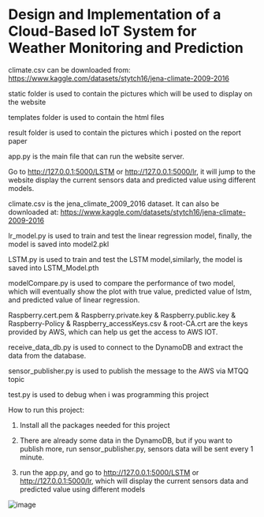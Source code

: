 # Design and Implementation of a Cloud-Based IoT System for Weather Monitoring and Prediction


climate.csv can be downloaded from: https://www.kaggle.com/datasets/stytch16/jena-climate-2009-2016

static folder is used to contain the pictures which will be used to display on the website

templates folder is used to contain the html files

result folder is used to contain the pictures which i posted on the report paper


app.py is the main file that can run the website server.

Go to http://127.0.0.1:5000/LSTM or http://127.0.0.1:5000/lr, it will jump to the website
display the current sensors data and predicted value using different models.

climate.csv is the jena_climate_2009_2016 dataset. It can also be downloaded at:
https://www.kaggle.com/datasets/stytch16/jena-climate-2009-2016

lr_model.py is used to train and test the linear regression model, finally,
the model is saved into model2.pkl

LSTM.py is used to train and test the LSTM model,similarly, the model
is saved into LSTM_Model.pth

modelCompare.py is used to compare the performance of two model, which will
eventually show the plot with true value, predicted value of lstm, and predicted value of linear regression.

Raspberry.cert.pem & Raspberry.private.key & Raspberry.public.key & 
Raspberry-Policy & Raspberry_accessKeys.csv & root-CA.crt are the keys provided by AWS, which
can help us get the access to AWS IOT.

receive_data_db.py is used to connect to the DynamoDB and extract the data from the database.

sensor_publisher.py is used to publish the message to the AWS via MTQQ topic

test.py is used to debug when i was programming this project

How to run this project:

1. Install all the packages needed for this project

2. There are already some data in the DynamoDB, but if you want to publish more, run sensor_publisher.py, sensors data will be sent every 1 minute.

3. run the app.py, and go to http://127.0.0.1:5000/LSTM or http://127.0.0.1:5000/lr, which will display the current sensors data and predicted value using different models


![image](https://github.com/WestbrookOKC/AWS_Flask_LSTM_Weather_Station/assets/100655843/a4adf21b-a03d-4a78-8ba1-6c094825307e)


